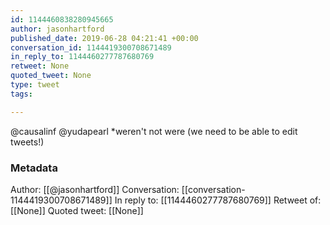```yaml
---
id: 1144460838280945665
author: jasonhartford
published_date: 2019-06-28 04:21:41 +00:00
conversation_id: 1144419300708671489
in_reply_to: 1144460277787680769
retweet: None
quoted_tweet: None
type: tweet
tags:

---
```


@causalinf @yudapearl *weren't not were (we need to be able to edit tweets!)

### Metadata

Author: [[@jasonhartford]]
Conversation: [[conversation-1144419300708671489]]
In reply to: [[1144460277787680769]]
Retweet of: [[None]]
Quoted tweet: [[None]]
